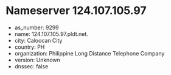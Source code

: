 # Nameserver 124.107.105.97

* as_number: 9299
* name: 124.107.105.97.pldt.net.
* city: Caloocan City
* country: PH
* organization: Philippine Long Distance Telephone Company
* version: Unknown
* dnssec: false
